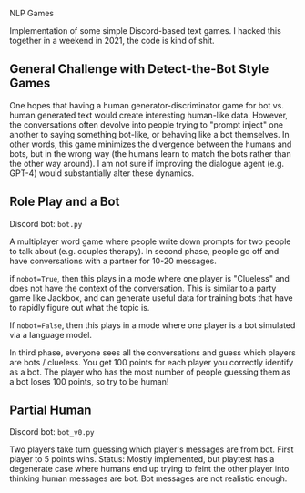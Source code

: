 NLP Games

Implementation of some simple Discord-based text games. I hacked this together in a weekend in 2021, the code is kind of shit.

## General Challenge with Detect-the-Bot Style Games

One hopes that having a human generator-discriminator game for bot vs. human generated text would create interesting human-like data. However, the conversations often devolve into people trying to "prompt inject" one another to saying something bot-like, or behaving like a bot themselves. In other words, this game minimizes the divergence between the humans and bots, but in the wrong way (the humans learn to match the bots rather than the other way around). I am not sure if improving the dialogue agent (e.g. GPT-4) would substantially alter these dynamics.

## Role Play and a Bot

Discord bot: `bot.py`

A multiplayer word game where people write down prompts for two people to talk about (e.g. couples therapy). In second phase, people go off and have conversations with a partner for 10-20 messages. 

if `nobot=True`, then this plays in a mode where one player is "Clueless" and does not have the context of the conversation. This is similar to a party game like Jackbox, and can generate useful data for training bots that have to rapidly figure out what the topic is.

If `nobot=False`, then this plays in a mode where one player is a bot simulated via a language model.

In third phase, everyone sees all the conversations and guess which players are bots / clueless. You get 100
points for each player you correctly identify as a bot. The player who has the most number of people guessing them as a bot loses 100 points, so try to be 
human! 

## Partial Human

Discord bot: `bot_v0.py`

Two players take turn guessing which player's messages are from bot. First player to 5 points wins.
Status: Mostly implemented, but playtest has a degenerate case where humans end up trying to feint the other player into thinking human messages are bot. Bot messages are not realistic enough.

